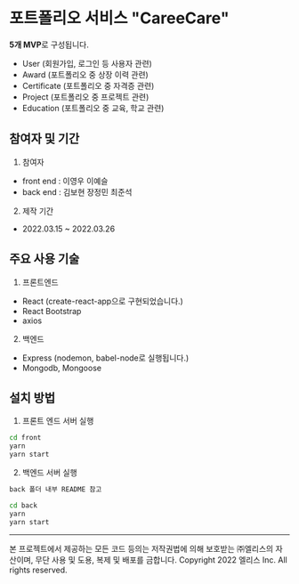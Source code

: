 # 포트폴리오 서비스 "CareeCare"

**5개 MVP**로 구성됩니다.

- User (회원가입, 로그인 등 사용자 관련)
- Award (포트폴리오 중 상장 이력 관련)
- Certificate (포트폴리오 중 자격증 관련)
- Project (포트폴리오 중 프로젝트 관련)
- Education (포트폴리오 중 교육, 학교 관련)

## 참여자 및 기간

1. 참여자

- front end : 이영우 이예슬
- back end : 김보현 장정민 최준석

2. 제작 기간

- 2022.03.15 ~ 2022.03.26

## 주요 사용 기술

1. 프론트엔드

- React (create-react-app으로 구현되었습니다.)
- React Bootstrap
- axios

2. 백엔드

- Express (nodemon, babel-node로 실행됩니다.)
- Mongodb, Mongoose

## 설치 방법

1. 프론트 엔드 서버 실행

```bash
cd front
yarn
yarn start
```

2. 백엔드 서버 실행

```bash
back 폴더 내부 README 참고
```

```bash
cd back
yarn
yarn start
```

---

본 프로젝트에서 제공하는 모든 코드 등의는 저작권법에 의해 보호받는 ㈜엘리스의 자산이며, 무단 사용 및 도용, 복제 및 배포를 금합니다.
Copyright 2022 엘리스 Inc. All rights reserved.
